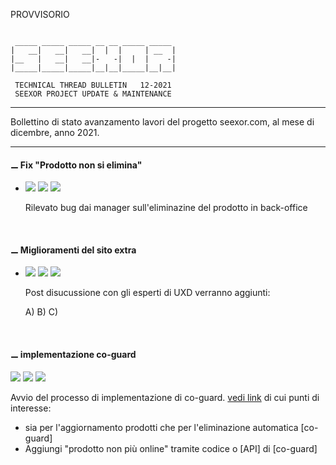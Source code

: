 PROVVISORIO

~~~

 _____ _____ _____ __ __ _____ _____
|   __|   __|   __|  |  |     | __  |
|__   |   __|   __|-   -|  |  |    -|
|_____|_____|_____|__|__|_____|__|__|

 TECHNICAL THREAD BULLETIN   12-2021
 SEEXOR PROJECT UPDATE & MAINTENANCE

~~~

---

Bollettino di stato avanzamento lavori del progetto seexor.com, al mese di dicembre, anno 2021.

---

#### ⚊ Fix "Prodotto non si elimina"

-   [![](https://img.shields.io/badge/--FF00FF.svg)]()
    [![](https://img.shields.io/badge/--00FFFF.svg)]()
    [![](https://img.shields.io/badge/--F1F1F1.svg)]()<br>

    Rilevato bug dai manager sull'eliminazine del prodotto in back-office


<br>

#### ⚊ Miglioramenti del sito extra

-   [![](https://img.shields.io/badge/--FF00FF.svg)]()
    [![](https://img.shields.io/badge/--00FFFF.svg)]()
    [![](https://img.shields.io/badge/--F1F1F1.svg)]()<br>

    Post disucussione con gli esperti di UXD verranno aggiunti:
    
    A)
    B)
    C)



<br>

#### ⚊ implementazione co-guard

[![](https://img.shields.io/badge/--FF00FF.svg)]()
[![](https://img.shields.io/badge/--00FFFF.svg)]()
[![](https://img.shields.io/badge/--F1F1F1.svg)]()<br>

Avvio del processo di implementazione di co-guard.
[vedi link](https://github.com/SeexorDev/diary-log/blob/main/updates/2021.log.processing.v2.md#-implementazione-co-guard) di cui punti di interesse:

- 	sia per l'aggiornamento prodotti che per l'eliminazione automatica [co-guard]
- 	Aggiungi "prodotto non più online" tramite codice o [API] di [co-guard]



